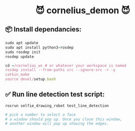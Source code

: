 <h1 align="center">😈 cornelius_demon 😈</h1>

## 📦 Install dependancies:
~~~Ruby
sudo apt update
sudo apt install python3-rosdep
sudo rosdep init
rosdep update

cd ~/cornelius_ws # or whatever your workspace is named
rosdep install --from-paths src --ignore-src -r -y
catkin_make
source devel/setup.bash
~~~


## ✅ Run line detection test script:

~~~Ruby
rosrun selfie_drawing_robot test_line_detection

# pick a number to select a face
# a window should pop up. Once you close this window,
# another window will pop up showing the edges.
~~~
